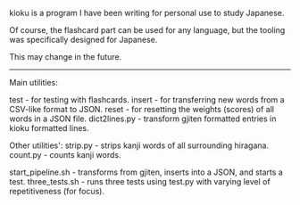 kioku is a program I have been writing for personal use to study Japanese.

Of course, the flashcard part can be used for any language, but the tooling
was specifically designed for Japanese.

This may change in the future.

-----

Main utilities:

test - for testing with flashcards.
insert - for transferring new words from a CSV-like format to JSON.
reset - for resetting the weights (scores) of all words in a JSON file.
dict2lines.py - transform gjiten formatted entries in kioku formatted lines.

Other utilities':
strip.py - strips kanji words of all surrounding hiragana.
count.py - counts kanji words.

start_pipeline.sh - transforms from gjiten, inserts into a JSON, and starts a test.
three_tests.sh - runs three tests using test.py with varying level of repetitiveness (for focus).